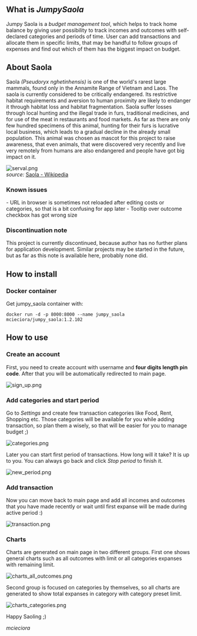 <h2>What is <i>JumpySaola</i></h2>  
Jumpy Saola is a <i>budget management tool</i>, which helps to track home balance by giving user possibility to track incomes and outcomes with self-declared categories and periods of time. User can add transactions and allocate them in specific limits, that may be handful to follow groups of expenses and find out which of them has the biggest impact on budget.

<h2>About Saola</h2>  
Saola <i>(Pseudoryx nghetinhensis)</i> is one of the world's rarest large mammals, found only in the Annamite Range of Vietnam and Laos. The saola is currently considered to be critically endangered. Its restrictive habitat requirements and aversion to human proximity are likely to endanger it through habitat loss and habitat fragmentation. Saola suffer losses through local hunting and the illegal trade in furs, traditional medicines, and for use of the meat in restaurants and food markets. As far as there are only few hundred specimens of this animal, hunting for their furs is lucrative local business, which leads to a gradual decline in the already small population. This animal was chosen as mascot for this project to raise awareness, that even animals, that were discovered very recently and live very remotely from humans are also endangered and people have got big impact on it.


![serval.png](doc/saola.PNG)\
<i>source:</i> [Saola - Wikipedia](https://en.wikipedia.org/wiki/Saola)

<h3>Known issues</h3>
- URL in browser is sometimes not reloaded after editing costs or categories, so that is a bit confusing for app later
- Tooltip over outcome checkbox has got wrong size

<h3>Discontinuation note</h3>
This project is currently discontinued, because author has no further plans for application development. Similar projects may be started in the future, but as far as this note is available here, probably none did.

<h2>How to install</h2>  

<h3>Docker container</h3>    
Get jumpy_saola container with:
   
```  
docker run -d -p 8000:8000 --name jumpy_saola mcieciora/jumpy_saola:1.2.102   
```

<h2>How to use</h2>    
<h3>Create an account</h3>    
  
First, you need to create account with username and <b>four digits length pin code</b>. After that you will be automatically redirected to main page.

![sign_up.png](doc/sign_up.PNG)  

<h3>Add categories and start period</h3>  

Go to <i>Settings</i> and create few transaction categories like Food, Rent, Shopping etc. Those categories will be available for you while adding transaction, so plan them a wisely, so that will be easier for you to manage budget ;)

![categories.png](doc/categories.PNG)  

Later you can start first period of transactions. How long will it take? It is up to you. You can always go back and click <i>Stop period</i> to finish it.

![new_period.png](doc/new_period.PNG)  
  
<h3>Add transaction</h3>  
  
Now you can move back to main page and add all incomes and outcomes that you have made recently or wait until first expanse will be made during active period :)

![transaction.png](doc/transaction.PNG)  

<h3>Charts</h3>  

Charts are generated on main page in two different groups. 
First one shows general charts such as all outcomes with limit or all categories expanses with remaining limit.

![charts_all_outcomes.png](doc/charts_all_outcomes.PNG)  

Second group is focused on categories by themselves, so all charts are generated to show total expanses in category with category preset limit.

![charts_categories.png](doc/charts_categories.PNG) 

Happy Saoling ;)  

<i>mcieciora</i>
